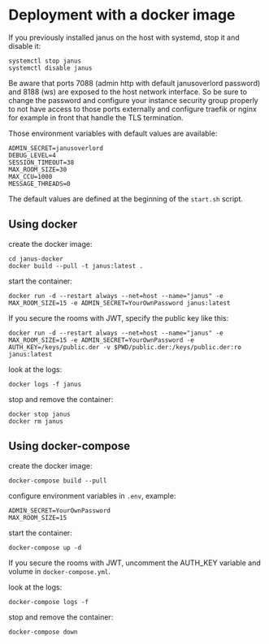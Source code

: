 # Deployment with a docker image

If you previously installed janus on the host with systemd, stop it and disable it:

```
systemctl stop janus
systemctl disable janus
```

Be aware that ports 7088 (admin http with default janusoverlord password) and 8188 (ws) are exposed to the host network interface.
So be sure to change the password and configure your instance security group properly to not have access to
those ports externally and configure traefik or nginx for example in front that handle the TLS termination.

Those environment variables with default values are available:

```
ADMIN_SECRET=janusoverlord
DEBUG_LEVEL=4
SESSION_TIMEOUT=38
MAX_ROOM_SIZE=30
MAX_CCU=1000
MESSAGE_THREADS=0
```

The default values are defined at the beginning of the `start.sh` script.

## Using docker

create the docker image:

```
cd janus-docker
docker build --pull -t janus:latest .
```

start the container:

```
docker run -d --restart always --net=host --name="janus" -e MAX_ROOM_SIZE=15 -e ADMIN_SECRET=YourOwnPassword janus:latest
```

If you secure the rooms with JWT, specify the public key like this:

```
docker run -d --restart always --net=host --name="janus" -e MAX_ROOM_SIZE=15 -e ADMIN_SECRET=YourOwnPassword -e AUTH_KEY=/keys/public.der -v $PWD/public.der:/keys/public.der:ro janus:latest
```

look at the logs:

```
docker logs -f janus
```

stop and remove the container:

```
docker stop janus
docker rm janus
```

## Using docker-compose

create the docker image:

```
docker-compose build --pull
```

configure environment variables in `.env`, example:

```
ADMIN_SECRET=YourOwnPassword
MAX_ROOM_SIZE=15
```

start the container:

```
docker-compose up -d
```

If you secure the rooms with JWT, uncomment the AUTH_KEY variable and volume in `docker-compose.yml`.

look at the logs:

```
docker-compose logs -f
```

stop and remove the container:

```
docker-compose down
```
